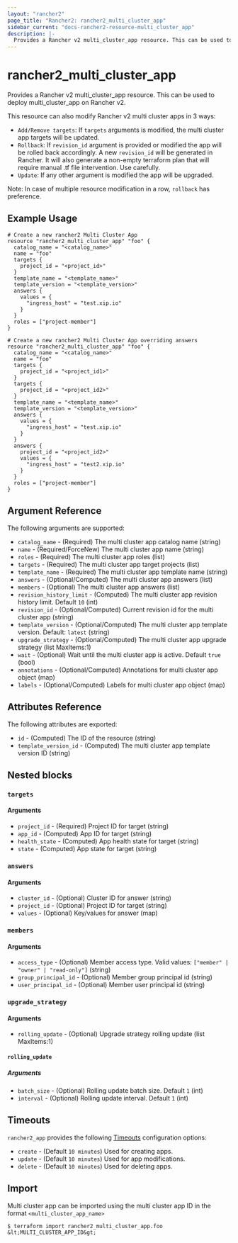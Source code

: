 ```yaml
---
layout: "rancher2"
page_title: "Rancher2: rancher2_multi_cluster_app"
sidebar_current: "docs-rancher2-resource-multi_cluster_app"
description: |-
  Provides a Rancher v2 multi_cluster_app resource. This can be used to deploy multi cluster apps on Rancher v2.
---
```


# rancher2\_multi_cluster_app

Provides a Rancher v2 multi_cluster_app resource. This can be used to deploy multi_cluster_app on Rancher v2.

This resource can also modify Rancher v2 multi cluster apps in 3 ways:
- `Add/Remove targets`: If `targets` arguments is modified, the multi cluster app targets will be updated.
- `Rollback`: If `revision_id` argument is provided or modified the app will be rolled back accordingly. A new `revision_id` will be generated in Rancher. It will also generate a non-empty terraform plan that will require manual .tf file intervention. Use carefully.
- `Update`: If any other argument is modified the app will be upgraded.

Note: In case of multiple resource modification in a row, `rollback` has preference.

## Example Usage

```hcl
# Create a new rancher2 Multi Cluster App
resource "rancher2_multi_cluster_app" "foo" {
  catalog_name = "<catalog_name>"
  name = "foo"
  targets {
    project_id = "<project_id>"
  }
  template_name = "<template_name>"
  template_version = "<template_version>"
  answers {
    values = {
      "ingress_host" = "test.xip.io"
    }
  }
  roles = ["project-member"]
}
```

```hcl
# Create a new rancher2 Multi Cluster App overriding answers
resource "rancher2_multi_cluster_app" "foo" {
  catalog_name = "<catalog_name>"
  name = "foo"
  targets {
    project_id = "<project_id1>"
  }
  targets {
    project_id = "<project_id2>"
  }
  template_name = "<template_name>"
  template_version = "<template_version>"
  answers {
    values = {
      "ingress_host" = "test.xip.io"
    }
  }
  answers {
    project_id = "<project_id2>"
    values = {
      "ingress_host" = "test2.xip.io"
    }
  }
  roles = ["project-member"]
}
```

## Argument Reference

The following arguments are supported:

* `catalog_name` - (Required) The multi cluster app catalog name (string)
* `name` - (Required/ForceNew) The multi cluster app name (string)
* `roles` - (Required) The multi cluster app roles (list)
* `targets` - (Required) The multi cluster app target projects (list)
* `template_name` - (Required) The multi cluster app template name (string)
* `answers` - (Optional/Computed) The multi cluster app answers (list)
* `members` - (Optional) The multi cluster app answers (list)
* `revision_history_limit` - (Computed) The multi cluster app revision history limit. Default `10` (int)
* `revision_id` - (Optional/Computed) Current revision id for the multi cluster app (string)
* `template_version` - (Optional/Computed) The multi cluster app template version. Default: `latest` (string)
* `upgrade_strategy` - (Optional/Computed) The multi cluster app upgrade strategy (list MaxItems:1)
* `wait` - (Optional) Wait until the multi cluster app is active. Default `true` (bool)
* `annotations` - (Optional/Computed) Annotations for multi cluster app object (map)
* `labels` - (Optional/Computed) Labels for multi cluster app object (map)

## Attributes Reference

The following attributes are exported:

* `id` - (Computed) The ID of the resource (string)
* `template_version_id` - (Computed) The multi cluster app template version ID (string)

## Nested blocks

### `targets`

#### Arguments

* `project_id` - (Required) Project ID for target (string)
* `app_id` - (Computed) App ID for target (string)
* `health_state` - (Computed) App health state for target (string)
* `state` - (Computed) App state for target (string)

### `answers`

#### Arguments

* `cluster_id` - (Optional) Cluster ID for answer (string)
* `project_id` - (Optional) Project ID for target (string)
* `values` - (Optional) Key/values for answer (map)

### `members`

#### Arguments

* `access_type` - (Optional) Member access type. Valid values: `["member" | "owner" | "read-only"]` (string)
* `group_principal_id` - (Optional) Member group principal id (string)
* `user_principal_id` - (Optional) Member user principal id (string)

### `upgrade_strategy`

#### Arguments

* `rolling_update` - (Optional) Upgrade strategy rolling update (list MaxItems:1)

#### `rolling_update`

##### Arguments

* `batch_size` - (Optional) Rolling update batch size. Default `1` (int)
* `interval` - (Optional) Rolling update interval. Default `1` (int)

## Timeouts

`rancher2_app` provides the following
[Timeouts](https://www.terraform.io/docs/configuration/resources.html#operation-timeouts) configuration options:

- `create` - (Default `10 minutes`) Used for creating apps.
- `update` - (Default `10 minutes`) Used for app modifications.
- `delete` - (Default `10 minutes`) Used for deleting apps.

## Import

Multi cluster app can be imported using the multi cluster app ID in the format `<multi_cluster_app_name>`

```
$ terraform import rancher2_multi_cluster_app.foo &lt;MULTI_CLUSTER_APP_ID&gt;
```
